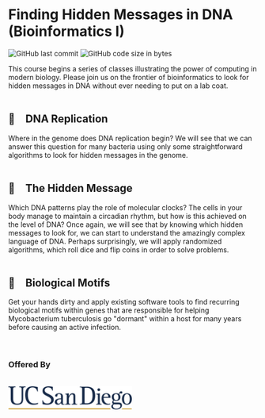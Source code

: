 # Finding Hidden Messages in DNA (Bioinformatics I)
![GitHub last commit](https://img.shields.io/github/last-commit/Bioinformatics-Specialization/Bioinformatics-1?style=flat-square)
![GitHub code size in bytes](https://img.shields.io/github/languages/code-size/Bioinformatics-Specialization/Bioinformatics-1)


This course begins a series of classes illustrating the power of computing in modern biology. Please join us on the frontier of bioinformatics to look for hidden messages in DNA without ever needing to put on a lab coat.
<br><br>

<h2>🧬 DNA Replication</h2>
Where in the genome does DNA replication begin?  We will see that we can answer this question for many bacteria using only some straightforward algorithms to look for hidden messages in the genome.
<br><br>
<h2>🔎 The Hidden Message</h2>
Which DNA patterns play the role of molecular clocks? The cells in your body manage to maintain a circadian rhythm, but how is this achieved on the level of DNA?  Once again, we will see that by knowing which hidden messages to look for, we can start to understand the amazingly complex language of DNA.  Perhaps surprisingly, we will apply randomized algorithms, which roll dice and flip coins in order to solve problems.
<br><br>
<h2>🌱 Biological Motifs</h2>
Get your hands dirty and apply existing software tools to find recurring biological motifs within genes that are responsible for helping Mycobacterium tuberculosis go "dormant" within a host for many years before causing an active infection.
<br><br><br>
<h3>Offered By</h3>
<br>
<img src="./assets/ucsd-logo.png" width="250" title="UCSD">
